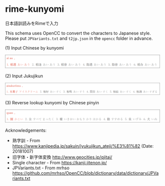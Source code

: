 # rime-kunyomi

日本語訓読みをRimeで入力

This schema uses OpenCC to convert the characters to Japanese style. Please put `JPVariants.txt` and `t2jp.json` in the `opencc` folder in advance.

(1) Input Chinese by kunyomi

![demo1](demo/1.png)

(2) Input Jukujikun

![demo2](demo/2.png)

(3) Reverse lookup kunyomi by Chinese pinyin

![demo3](demo/3.png)

Acknowledgements:

* 熟字訓 - From https://www.kanjipedia.jp/sakuin/jyukujikun_ateji/%E3%81%82 (Date: 20181007)
* 旧字体・新字体変換 http://www.geocities.jp/qjitai/
* Single character - From https://kanji.jitenon.jp/
* JPVariants.txt - From mrhso https://github.com/mrhso/OpenCC/blob/dictionary/data/dictionary/JPVariants.txt
